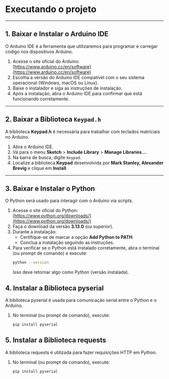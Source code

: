 # Executando o projeto

---

## 1. Baixar e Instalar o Arduino IDE

O Arduino IDE é a ferramenta que utilizaremos para programar e carregar código nos dispositivos Arduino.

1. Acesse o site oficial do Arduino:  
   [https://www.arduino.cc/en/software](https://www.arduino.cc/en/software)
2. Escolha a versão do Arduino IDE compatível com o seu sistema operacional (Windows, macOS ou Linux).
3. Baixe o instalador e siga as instruções de instalação.
4. Após a instalação, abra o Arduino IDE para confirmar que está funcionando corretamente.

---

## 2. Baixar a Biblioteca `Keypad.h`

A biblioteca **Keypad.h** é necessária para trabalhar com teclados matriciais no Arduino.

1. Abra o Arduino IDE.
2. Vá para o menu **Sketch** > **Include Library** > **Manage Libraries...**.
3. Na barra de busca, digite `Keypad`.
4. Localize a biblioteca **Keypad** desenvolvida por **Mark Stanley, Alexander Brevig** e clique em **Install**.

---

## 3. Baixar e Instalar o Python

O Python será usado para interagir com o Arduino via scripts.

1. Acesse o site oficial do Python:  
   [https://www.python.org/downloads/](https://www.python.org/downloads/)
2. Faça o download da versão **3.13.0** (ou superior).
3. Durante a instalação:
    - Certifique-se de marcar a opção **Add Python to PATH**.
    - Conclua a instalação seguindo as instruções.
4. Para verificar se o Python está instalado corretamente, abra o terminal (ou prompt de comando) e execute:
    ```bash
    python --version
    ```
    Isso deve retornar algo como Python (versão instalada).

## 4. Instalar a Biblioteca pyserial

A biblioteca pyserial é usada para comunicação serial entre o Python e o Arduino.

1. No terminal (ou prompt de comando), execute:
    ```bash
    pip install pyserial
    ```

## 5. Instalar a Biblioteca requests

A biblioteca requests é utilizada para fazer requisições HTTP em Python.

1. No terminal (ou prompt de comando), execute:
    ```bash
    pip install pyserial
    ```
